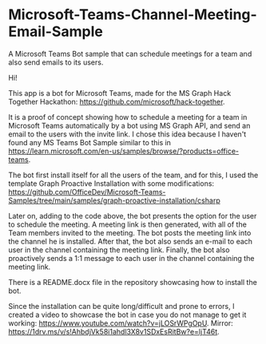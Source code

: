 # Microsoft-Teams-Channel-Meeting-Email-Sample
A Microsoft Teams Bot sample that can schedule meetings for a team and also send emails to its users.

Hi!

This app is a bot for Microsoft Teams, made for the MS Graph Hack Together Hackathon: https://github.com/microsoft/hack-together.

It is a proof of concept showing how to schedule a meeting for a team in Microsoft Teams automatically by a bot using
MS Graph API, and send an email to the users with the invite link. I chose this idea because I haven't found any MS Teams
Bot Sample similar to this in https://learn.microsoft.com/en-us/samples/browse/?products=office-teams.

The bot first install itself for all the users of the team, and for this, I used the template Graph Proactive Installation with some modifications: https://github.com/OfficeDev/Microsoft-Teams-Samples/tree/main/samples/graph-proactive-installation/csharp

Later on, adding to the code above, the bot presents the option for the user to schedule the meeting. A meeting link is then generated, with all of the Team members invited to the meeting. The bot posts the meeting link into the channel he is installed.
After that, the bot also sends an e-mail to each user in the channel containing the meeting link. Finally, the bot
also proactively sends a 1:1 message to each user in the channel containing the meeting link.

There is a README.docx file in the repository showcasing how to install the bot.

Since the installation can be quite long/difficult and prone to errors, I created a video to showcase the bot in case
you do not manage to get it working: https://www.youtube.com/watch?v=jLOSrWPgOpU. Mirror: https://1drv.ms/v/s!AhbdjVk58i1ahdl3X8v1SDxEsRitBw?e=ljT46t.
